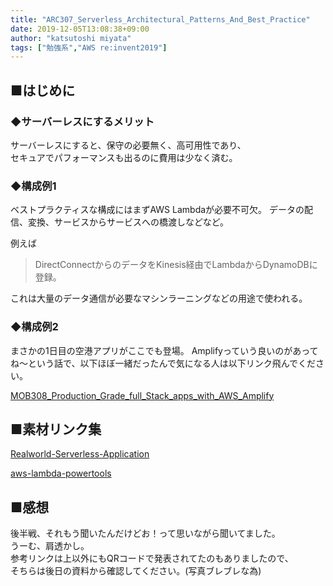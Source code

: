 ```yaml
---
title: "ARC307_Serverless_Architectural_Patterns_And_Best_Practice"
date: 2019-12-05T13:08:38+09:00
author: "katsutoshi miyata"
tags: ["勉強系","AWS re:invent2019"]
---
```


## ■はじめに
### ◆サーバーレスにするメリット
サーバーレスにすると、保守の必要無く、高可用性であり、    
セキュアでパフォーマンスも出るのに費用は少なく済む。  

### ◆構成例1
ベストプラクティスな構成にはまずAWS Lambdaが必要不可欠。
データの配信、変換、サービスからサービスへの橋渡しなどなど。

例えば  
>DirectConnectからのデータをKinesis経由でLambdaからDynamoDBに登録。  

これは大量のデータ通信が必要なマシンラーニングなどの用途で使われる。

### ◆構成例2
まさかの1日目の空港アプリがここでも登場。
Amplifyっていう良いのがあってね～という話で、以下ほぼ一緒だったんで気になる人は以下リンク飛んでください。

[MOB308_Production_Grade_full_Stack_apps_with_AWS_Amplify](https://days.19900119.xyz/post/MOB308_Production_Grade_full_Stack_apps_with_AWS_Amplify/)

## ■素材リンク集
[Realworld-Serverless-Application](https://github.com/awslabs/realworld-serverless-application)

[aws-lambda-powertools](https://github.com/awslabs/aws-lambda-powertools)

## ■感想
後半戦、それもう聞いたんだけどお！って思いながら聞いてました。  
うーむ、肩透かし。  
参考リンクは上以外にもQRコードで発表されてたのもありましたので、  
そちらは後日の資料から確認してください。(写真ブレブレな為)